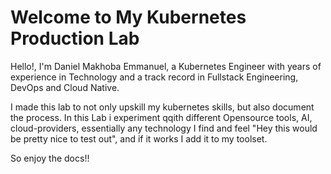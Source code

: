 # Welcome to My Kubernetes Production Lab

Hello!, I'm Daniel Makhoba Emmanuel, a Kubernetes Engineer with years of experience in Technology and a track record in Fullstack Engineering, DevOps and Cloud Native. 

I made this lab to not only upskill my kubernetes skills, but also document the process. In this Lab i experiment qqith different Opensource tools, AI, cloud-providers, essentially any technology I find and feel "Hey this would be pretty nice to test out", and if it works I add it to my toolset.

So enjoy the docs!!

